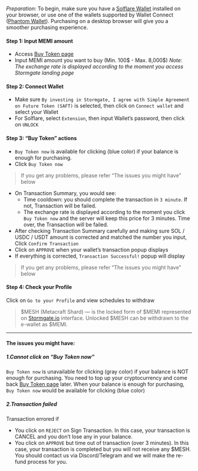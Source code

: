 *Preparation*: To begin, make sure you have a [Solflare Wallet](https://docs.solflare.com/solflare/onboarding/how-to-create-a-new-wallet "How to create Solflare Wallet") installed on your browser, or use one of the wallets supported by Wallet Connect ([Phantom Wallet](https://help.phantom.app/hc/en-us/articles/8071074929043-How-to-create-a-new-wallet "How to create Phantom Wallet")). Purchasing on a desktop browser will give you a smoother purchasing experience. 

#### Step 1: Input MEMI amount
- Access [Buy Token page](https://stormgate.io/buy-tokens)
- Input MEMI amount you want to buy (Min. 100$ - Max. 8,000$)
*Note: The exchange rate is displayed according to the moment you access Stormgate landing page*

#### Step 2: Connect Wallet
- Make sure `By investing in Stormgate, I agree with Simple Agreement on Future Token (SAFT)` is selected, then click on `Connect wallet` and select your Wallet
- For Solflare, select `Extension`, then input Wallet’s password, then click on `UNLOCK`

#### Step 3: “Buy Token” actions
- `Buy Token now` is available for clicking (blue color) if your balance is enough for purchasing.
- Click `Buy Token now`
> If you get any problems, please refer “The issues you might have” below
- On Transaction Summary, you would see:
	- Time cooldown: you should complete the transaction in `3 minute`. If not, Transaction will be failed.
	- The exchange rate is displayed according to the moment you click `Buy Token now` and the server will keep this price for 3 minutes. Time over, the Transaction will be failed.
- After checking Transaction Summary carefully and making sure SOL / USDC / USDT amount is corrected and matched the number you input, Click `Confirm Transaction`
- Click on `APPROVE` when your wallet’s transaction popup displays
- If everything is corrected, `Transaction Successful!` popup will display
> If you get any problems, please refer “The issues you might have” below

#### Step 4: Check your Profile</h3>
Click on `Go to your Profile` and view schedules to withdraw
>$MESH (Metacraft Shard) — is the locked form of $MEMI represented on [Stormgate.io](https://stormgate.io) interface. Unlocked $MESH can be withdrawn to the e-wallet as $MEMI.

---
#### The issues you might have:
##### 1.Cannot click on “Buy Token now”
`Buy Token now` is unavailable for clicking (gray color) if your balance is NOT enough for purchasing.
You need to top up your cryptocurrency and come back [Buy Token page](https://stormgate.io/buy-tokens) later.
When your balance is enough for purchasing, `Buy Token now` would be available for clicking (blue color)

##### 2.Transaction failed
Transaction errored if 
- You click on `REJECT` on Sign Transaction. In this case, your transaction is CANCEL and you don’t lose any in your balance.
- You click on `APPROVE` but time out of transaction (over 3 minutes). In this case, your transaction is completed but you will not receive any $MESH. You should contact us via Discord/Telegram and we will make the re-fund process for you.
